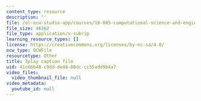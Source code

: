 ```yaml
---
content_type: resource
description: ''
file: /ol-ocw-studio-app/courses/18-085-computational-science-and-engineering-i-fall-2008/41c66b48c9ddde4880dccc55add9b4a7_J0pZyXThRmM.srt
file_size: 46362
file_type: application/x-subrip
learning_resource_types: []
license: https://creativecommons.org/licenses/by-nc-sa/4.0/
ocw_type: OCWFile
resourcetype: Other
title: 3play caption file
uid: 41c66b48-c9dd-de48-80dc-cc55add9b4a7
video_files:
  video_thumbnail_file: null
video_metadata:
  youtube_id: null
---
```

